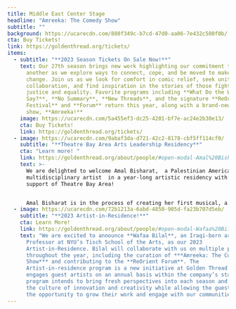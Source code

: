 ```yaml
---
title: Middle East Center Stage
headline: "Amreeka: The Comedy Show"
subtitle: ""
background: https://ucarecdn.com/880f349c-b7cd-47d0-aa06-7e432c500f0b/
cta: Buy Tickets!
link: https://goldenthread.org/tickets/
items:
  - subtitle: "**2023 Season Tickets On Sale Now!**"
    text: Our 27th season brings new work highlighting our commitment to uplift one
      another as we explore ways to connect, cope, and be moved to make a
      change. Join us as we look for comfort in comic relief, seek unity in
      collaboration, and find inspiration in the stories of those fighting for
      justice and equality. Favorite programs including **What Do the Women
      Say?**, **No Summary**, **New Threads**, and the signature **ReOrient
      Festival** and **Forum** return this year, along with a brand-new comedy
      show, **Amreeka!**
    image: https://ucarecdn.com/5a455ef3-dc25-4201-bf7e-ac24e2b30e13/
    cta: Buy Tickets!
    link: https://goldenthread.org/tickets/
  - image: https://ucarecdn.com/9abaf3da-d721-42c2-8178-cbf5ff114cf0/
    subtitle: "**Theatre Bay Area Arts Leadership Residency**"
    cta: "Learn more! "
    link: https://goldenthread.org/about/people/#open-modal-Amal%20Bisharat%20
    text: >-
      We are delighted to welcome Amal Bisharat,  a Palestinian American
      multidisciplinary artist  in a year-long artistic residency with the
      support of Theatre Bay Area! 


      Amal Bisharat is in the process of creating her first musical, a Palestinian refugee story adapted from the best-selling novel Mornings in Jenin by Susan Abulhawa. As a singer, songwriter, and multi-instrumentalist, Bisharat has been writing, recording, and performing with bands all her life, with songs featured on stage, radio, and TV. At Golden Thread, Amal will co-produce our 2023 ReOrient Festival with Executive Artistic Director Sahar Assaf, as well as direct one of the selected plays in the festival.
  - image: https://ucarecdn.com/72b1213a-6abd-4850-905d-fa23b707d5eb/
    subtitle: "**2023 Artist-in-Residence!**"
    cta: Learn More!
    link: https://goldenthread.org/about/people/#open-modal-Wafaa%20Bilal
    text: "We are excited to announce **Wafaa Bilal**, an Iraqi-born artist and Arts
      Professor at NYU’s Tisch School of the Arts, as our 2023
      Artist-in-Residence. Bilal will collaborate with us on multiple projects
      throughout the year, including the curation of ***Amreeka: The Comedy
      Show*** and contributing to the **ReOrient Forum**. The
      Artist-in-residence program is a new initiative at Golden Thread that
      engages guest artists on an annual basis within the company’s staff. The
      program intends to bring fresh perspectives into each season and expand
      the culture of innovation and creativity while allowing the guest artist
      the opportunity to grow their work and engage with our communities."
---
```


